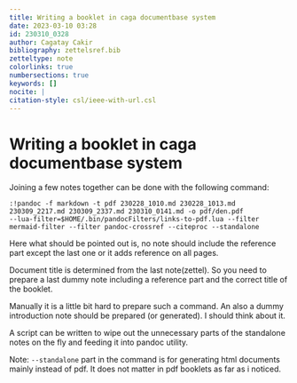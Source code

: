 ```yaml
---
title: Writing a booklet in caga documentbase system
date: 2023-03-10 03:28
id: 230310_0328
author: Cagatay Cakir
bibliography: zettelsref.bib
zetteltype: note
colorlinks: true
numbersections: true
keywords: []
nocite: |
citation-style: csl/ieee-with-url.csl
---
```


<!---tags:caga:documentbase:--->

# Writing a booklet in caga documentbase system 
Joining a few notes together can be done with the following command:

	:!pandoc -f markdown -t pdf 230228_1010.md 230228_1013.md
	230309_2217.md 230309_2337.md 230310_0141.md -o pdf/den.pdf
	--lua-filter=$HOME/.bin/pandocFilters/links-to-pdf.lua --filter
	mermaid-filter --filter pandoc-crossref --citeproc --standalone

Here what should be pointed out is, no note should include the reference part
except the last one or it adds reference on all pages.

Document title is determined from the last note(zettel). So you need to prepare a last
dummy note including a reference part and the correct title of the booklet.

Manually it is a little bit hard to prepare such a command. An also a dummy
introduction note should be prepared (or generated). I should think about it.

A script can be written to wipe out the unnecessary parts of the standalone notes on the fly and feeding it into pandoc utility. 

Note: `--standalone` part in the command is for generating html documents
mainly instead of pdf. It does not matter in pdf booklets as far as i noticed.
